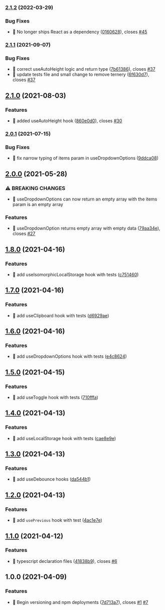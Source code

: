 ### [2.1.2](https://github.com/SelectQuoteLabs/SQHooks/compare/v2.1.1...v2.1.2) (2022-03-29)


### Bug Fixes

* 🐛 No longer ships React as a dependency ([0160628](https://github.com/SelectQuoteLabs/SQHooks/commit/0160628bbc7204301912c312f94679087ff72639)), closes [#45](https://github.com/SelectQuoteLabs/SQHooks/issues/45)

### [2.1.1](https://github.com/SelectQuoteLabs/SQHooks/compare/v2.1.0...v2.1.1) (2021-09-07)


### Bug Fixes

* 🐛 correct useAutoHeight logic and return type ([7b61386](https://github.com/SelectQuoteLabs/SQHooks/commit/7b613865302c8bd10e3c1da3b0ed981cdc3081ee)), closes [#37](https://github.com/SelectQuoteLabs/SQHooks/issues/37)
* 🐛 update tests file and small change to remove ternery ([6f630d7](https://github.com/SelectQuoteLabs/SQHooks/commit/6f630d75aac392974399dc47f698a5e16dc7e716)), closes [#37](https://github.com/SelectQuoteLabs/SQHooks/issues/37)

## [2.1.0](https://github.com/SelectQuoteLabs/SQHooks/compare/v2.0.1...v2.1.0) (2021-08-03)


### Features

* 🎸 added useAutoHeight hook ([860e0d0](https://github.com/SelectQuoteLabs/SQHooks/commit/860e0d078a8b0f30b465a290d2cd865b6cf44a38)), closes [#30](https://github.com/SelectQuoteLabs/SQHooks/issues/30)

### [2.0.1](https://github.com/SelectQuoteLabs/SQHooks/compare/v2.0.0...v2.0.1) (2021-07-15)


### Bug Fixes

* 🐛 fix narrow typing of items param in useDropdownOptions ([9ddca08](https://github.com/SelectQuoteLabs/SQHooks/commit/9ddca08aaa6bab4acb253b487602b4dea0f20cd6))

## [2.0.0](https://github.com/SelectQuoteLabs/SQHooks/compare/v1.8.0...v2.0.0) (2021-05-28)


### ⚠ BREAKING CHANGES

* 🧨 useDropdownOptions can now return an empty array with the items param is
an empty array

### Features

* 🎸 useDropdownOption returns empty array with empty data ([79aa34e](https://github.com/SelectQuoteLabs/SQHooks/commit/79aa34ec95700aa8292264ff618edb6fd2d03b32)), closes [#27](https://github.com/SelectQuoteLabs/SQHooks/issues/27)

## [1.8.0](https://github.com/SelectQuoteLabs/SQHooks/compare/v1.7.0...v1.8.0) (2021-04-16)


### Features

* 🎸 add useIsomorphicLocalStorage hook with tests ([c751460](https://github.com/SelectQuoteLabs/SQHooks/commit/c7514603a91b895594c0fb7c0856d24fae7676f0))

## [1.7.0](https://github.com/SelectQuoteLabs/SQHooks/compare/v1.6.0...v1.7.0) (2021-04-16)


### Features

* 🎸 add useClipboard hook with tests ([d6929ae](https://github.com/SelectQuoteLabs/SQHooks/commit/d6929aec6cc0c9d5f10b3ace9496998e2993daac))

## [1.6.0](https://github.com/SelectQuoteLabs/SQHooks/compare/v1.5.0...v1.6.0) (2021-04-16)


### Features

* 🎸 add useDropdownOptions hook with tests ([e4c8624](https://github.com/SelectQuoteLabs/SQHooks/commit/e4c86249540127ca620ddc38db35e002f2ee280b))

## [1.5.0](https://github.com/SelectQuoteLabs/SQHooks/compare/v1.4.0...v1.5.0) (2021-04-15)


### Features

* 🎸 add useToggle hook with tests ([710fffa](https://github.com/SelectQuoteLabs/SQHooks/commit/710fffa4db8cc6b789b0026d5e6411a79b211238))

## [1.4.0](https://github.com/SelectQuoteLabs/SQHooks/compare/v1.3.0...v1.4.0) (2021-04-13)


### Features

* 🎸 add useLocalStorage hook with tests ([cae8e9e](https://github.com/SelectQuoteLabs/SQHooks/commit/cae8e9e50ab1ab3cc489f407874c93f062faec6f))

## [1.3.0](https://github.com/SelectQuoteLabs/SQHooks/compare/v1.2.0...v1.3.0) (2021-04-13)


### Features

* 🎸 add useDebounce hooks ([da544b1](https://github.com/SelectQuoteLabs/SQHooks/commit/da544b1b7a07a875f85dc3095aa8be47957d3eb1))

## [1.2.0](https://github.com/SelectQuoteLabs/SQHooks/compare/v1.1.0...v1.2.0) (2021-04-13)


### Features

* 🎸 add `usePrevious` hook with test ([4ac1e7e](https://github.com/SelectQuoteLabs/SQHooks/commit/4ac1e7e369114fbc50efb708d01df84b9b3635c1))

## [1.1.0](https://github.com/SelectQuoteLabs/SQHooks/compare/v1.0.0...v1.1.0) (2021-04-12)


### Features

* 🎸 typescript declaration files ([41838b9](https://github.com/SelectQuoteLabs/SQHooks/commit/41838b915ba6ab9205f458cd79c3bbf9416e101f)), closes [#6](https://github.com/SelectQuoteLabs/SQHooks/issues/6)

## 1.0.0 (2021-04-09)


### Features

* 🎸 Begin versioning and npm deployments ([7d713a7](https://github.com/SelectQuoteLabs/SQHooks/commit/7d713a7870f6ac11a38c769768f14392121db03e)), closes [#1](https://github.com/SelectQuoteLabs/SQHooks/issues/1) [#7](https://github.com/SelectQuoteLabs/SQHooks/issues/7)
